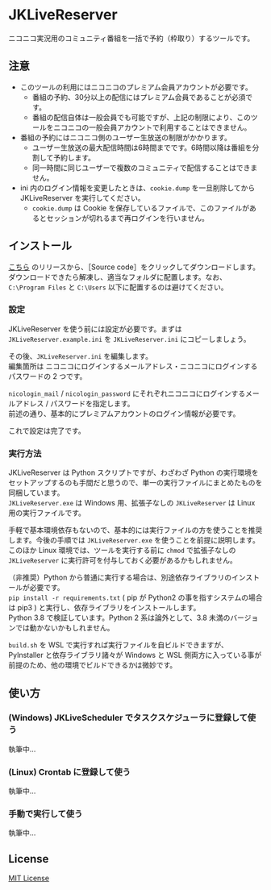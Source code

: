 
# JKLiveReserver

ニコニコ実況用のコミュニティ番組を一括で予約（枠取り）するツールです。

## 注意

- このツールの利用にはニコニコのプレミアム会員アカウントが必要です。  
  - 番組の予約、30分以上の配信にはプレミアム会員であることが必須です。
  - 番組の配信自体は一般会員でも可能ですが、上記の制限により、このツールをニコニコの一般会員アカウントで利用することはできません。
- 番組の予約にはニコニコ側のユーザー生放送の制限がかかります。  
  - ユーザー生放送の最大配信時間は6時間までです。6時間以降は番組を分割して予約します。
  - 同一時間に同じユーザーで複数のコミュニティで配信することはできません。
- ini 内のログイン情報を変更したときは、`cookie.dump` を一旦削除してから JKLiveReserver を実行してください。
  - `cookie.dump` は Cookie を保存しているファイルで、このファイルがあるとセッションが切れるまで再ログインを行いません。

## インストール

[こちら](https://github.com/tsukumijima/JKLiveReserver/releases) のリリースから、［Source code］をクリックしてダウンロードします。  
ダウンロードできたら解凍し、適当なフォルダに配置します。なお、`C:\Program Files` と `C:\Users` 以下に配置するのは避けてください。

### 設定

JKLiveReserver を使う前には設定が必要です。まずは `JKLiveReserver.example.ini` を `JKLiveReserver.ini` にコピーしましょう。

その後、`JKLiveReserver.ini` を編集します。  
編集箇所は ニコニコにログインするメールアドレス・ニコニコにログインするパスワードの 2 つです。

`nicologin_mail` / `nicologin_password` にそれぞれニコニコにログインするメールアドレス / パスワードを指定します。  
前述の通り、基本的にプレミアムアカウントのログイン情報が必要です。

これで設定は完了です。

### 実行方法

JKLiveReserver は Python スクリプトですが、わざわざ Python の実行環境をセットアップするのも手間だと思うので、単一の実行ファイルにまとめたものを同梱しています。  
`JKLiveReserver.exe` は Windows 用、拡張子なしの `JKLiveReserver` は Linux 用の実行ファイルです。

手軽で基本環境依存もないので、基本的には実行ファイルの方を使うことを推奨します。今後の手順では `JKLiveReserver.exe` を使うことを前提に説明します。
このほか Linux 環境では、ツールを実行する前に `chmod` で拡張子なしの `JKLiveReserver` に実行許可を付与しておく必要があるかもしれません。

（非推奨）Python から普通に実行する場合は、別途依存ライブラリのインストールが必要です。  
`pip install -r requirements.txt` ( pip が Python2 の事を指すシステムの場合は pip3 ) と実行し、依存ライブラリをインストールします。  
Python 3.8 で検証しています。Python 2 系は論外として、3.8 未満のバージョンでは動かないかもしれません。  

`build.sh` を WSL で実行すれば実行ファイルを自ビルドできますが、PyInstaller と依存ライブラリ諸々が Windows と WSL 側両方に入っている事が前提のため、他の環境でビルドできるかは微妙です。

## 使い方

### (Windows) JKLiveScheduler でタスクスケジューラに登録して使う

執筆中…

### (Linux) Crontab に登録して使う

執筆中…

### 手動で実行して使う

執筆中…

## License
[MIT License](License.txt)
